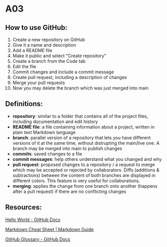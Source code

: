 # A03

## How to use GitHub:
1. Create a new repository on GitHub
2. Give it a name and description
3. Add a README file
4. Make it public and select "Create repository"
5. Create a branch from the Code tab
6. Edit the file
7. Commit changes and include a commit message
8. Create pull request, including a description of changes
9. Merge your pull requests
10. Now you may delete the branch which was just merged into main

## Definitions:
- **repository**: similar to a folder that contains all of the project files, including documentation and edit history
- **README file**: a file containing information about a project, written in plain text Markdown language
- **branch**: parallel version of a repository that lets you have different versions of it at the same time, without distrupting the main/live one. A branch may be merged into main to publish changes
- **commits**: saved changes to a file
- **commit messages**: help others understand what you changed and why
- **pull request**: proposed changes to a repository / a request to merge which may be accepted or rejected by collaborators. Diffs (additions & subtractions) between the content of both branches are displayed in different colors. This feature is very useful for collaborations.
- **merging**: applies the change from one branch onto another (happens after a pull request) if there are no conflicting changes


## Resources:
[Hello World - GitHub Docs](https://docs.github.com/en/get-started/quickstart/hello-world)

[Markdown Cheat Sheet | Markdown Guide](https://www.markdownguide.org/cheat-sheet/)

[GitHub Glossary - GitHub Docs](https://docs.github.com/en/get-started/quickstart/github-glossary)
